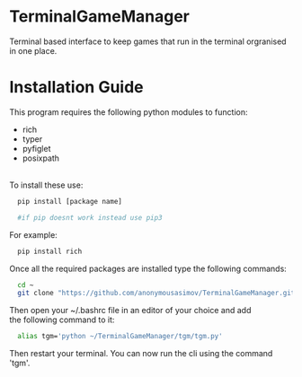 # TerminalGameManager
Terminal based interface to keep games that run in the terminal orgranised in one place.

# Installation Guide
This program requires the following python modules to function:<br>
- rich
- typer
- pyfiglet
- posixpath
<br>
To install these use:

```bash
  pip install [package name]

  #if pip doesnt work instead use pip3
```

For example:

```bash
  pip install rich
```
Once all the required packages are installed type the following commands:

```bash
  cd ~
  git clone "https://github.com/anonymousasimov/TerminalGameManager.git"
```
Then open your ~/.bashrc file in an editor of your choice and add<br>
the following command to it:

```bash
  alias tgm='python ~/TerminalGameManager/tgm/tgm.py'
```

Then restart your terminal. You can now run the cli using the command 'tgm'.
